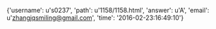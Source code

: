 {'username': u's0237', 'path': u'1158/1158.html', 'answer': u'A', 'email': u'zhangjqsmiling@gmail.com', 'time': '2016-02-23:16:49:10'}